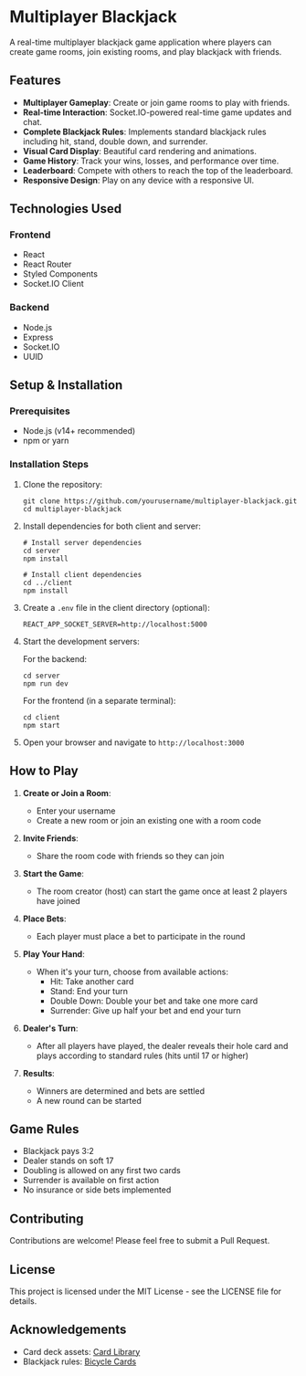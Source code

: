# Multiplayer Blackjack

A real-time multiplayer blackjack game application where players can create game rooms, join existing rooms, and play blackjack with friends.

## Features

- **Multiplayer Gameplay**: Create or join game rooms to play with friends.
- **Real-time Interaction**: Socket.IO-powered real-time game updates and chat.
- **Complete Blackjack Rules**: Implements standard blackjack rules including hit, stand, double down, and surrender.
- **Visual Card Display**: Beautiful card rendering and animations.
- **Game History**: Track your wins, losses, and performance over time.
- **Leaderboard**: Compete with others to reach the top of the leaderboard.
- **Responsive Design**: Play on any device with a responsive UI.

## Technologies Used

### Frontend
- React
- React Router
- Styled Components
- Socket.IO Client

### Backend
- Node.js
- Express
- Socket.IO
- UUID

## Setup & Installation

### Prerequisites
- Node.js (v14+ recommended)
- npm or yarn

### Installation Steps

1. Clone the repository:
   ```
   git clone https://github.com/yourusername/multiplayer-blackjack.git
   cd multiplayer-blackjack
   ```

2. Install dependencies for both client and server:
   ```
   # Install server dependencies
   cd server
   npm install

   # Install client dependencies
   cd ../client
   npm install
   ```

3. Create a `.env` file in the client directory (optional):
   ```
   REACT_APP_SOCKET_SERVER=http://localhost:5000
   ```

4. Start the development servers:

   For the backend:
   ```
   cd server
   npm run dev
   ```

   For the frontend (in a separate terminal):
   ```
   cd client
   npm start
   ```

5. Open your browser and navigate to `http://localhost:3000`

## How to Play

1. **Create or Join a Room**:
   - Enter your username
   - Create a new room or join an existing one with a room code

2. **Invite Friends**:
   - Share the room code with friends so they can join

3. **Start the Game**:
   - The room creator (host) can start the game once at least 2 players have joined

4. **Place Bets**:
   - Each player must place a bet to participate in the round

5. **Play Your Hand**:
   - When it's your turn, choose from available actions:
     - Hit: Take another card
     - Stand: End your turn
     - Double Down: Double your bet and take one more card
     - Surrender: Give up half your bet and end your turn

6. **Dealer's Turn**:
   - After all players have played, the dealer reveals their hole card and plays according to standard rules (hits until 17 or higher)

7. **Results**:
   - Winners are determined and bets are settled
   - A new round can be started

## Game Rules

- Blackjack pays 3:2
- Dealer stands on soft 17
- Doubling is allowed on any first two cards
- Surrender is available on first action
- No insurance or side bets implemented

## Contributing

Contributions are welcome! Please feel free to submit a Pull Request.

## License

This project is licensed under the MIT License - see the LICENSE file for details.

## Acknowledgements

- Card deck assets: [Card Library](https://github.com/deck-of-cards/standard-deck)
- Blackjack rules: [Bicycle Cards](https://bicyclecards.com/how-to-play/blackjack/) 